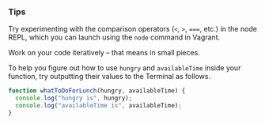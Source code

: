 ### Tips

Try experimenting with the comparison operators (`<`, `>`, `===`, etc.) in the node REPL, which you can launch using the `node` command in Vagrant.

Work on your code iteratively – that means in small pieces. 

To help you figure out how to use `hungry` and `availableTime` inside your function, try outputting their values to the Terminal as follows.

``` javascript 
function whatToDoForLunch(hungry, availableTime) {
  console.log("hungry is", hungry);
  console.log("availableTime is", availableTime);
}
```